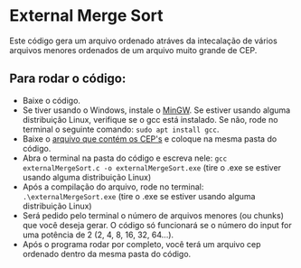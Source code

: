 # External Merge Sort

Este código gera um arquivo ordenado atráves da intecalação de vários arquivos menores ordenados de um arquivo muito grande de CEP.

## Para rodar o código:

- Baixe o código.
- Se tiver usando o Windows, instale o [MinGW](https://sourceforge.net/projects/mingw/). Se estiver usando alguma distribuição Linux, verifique se o gcc está instalado. Se não, rode no terminal o seguinte comando: `sudo apt install gcc`.
- Baixe o [arquivo que contém os CEP's](https://www.dropbox.com/sh/8i46wy3q0rmasu7/AACxLU8MxYm-_IV9UvuagxzIa/aula03?dl=0&preview=cep_ordenado.dat&subfolder_nav_tracking=1) e coloque na mesma pasta do código.
- Abra o terminal na pasta do código e escreva nele: `gcc externalMergeSort.c -o externalMergeSort.exe` (tire o .exe se estiver usando alguma distribuição Linux)
- Após a compilação do arquivo, rode no terminal: `.\externalMergeSort.exe` (tire o .exe se estiver usando alguma distribuição Linux)
- Será pedido pelo terminal o número de arquivos menores (ou chunks) que você deseja gerar. O código só funcionará se o número do input for uma potência de 2 (2, 4, 8, 16, 32, 64...).
- Após o programa rodar por completo, você terá um arquivo cep ordenado dentro da mesma pasta do código.